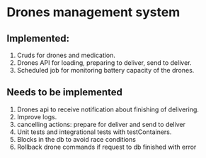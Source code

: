 # Drones management system

## Implemented:
1. Cruds for drones and medication.
2. Drones API for loading, preparing to deliver, send to deliver.
3. Scheduled job for monitoring battery capacity of the drones.

## Needs to be implemented
1. Drones api to receive notification about finishing of delivering.
2. Improve logs.
3. cancelling actions: prepare for deliver and send to deliver
4. Unit tests and integrational tests with testContainers.
5. Blocks in the db to avoid race conditions
6. Rollback drone commands if request to db finished with error
